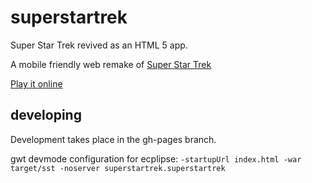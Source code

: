 superstartrek
=============

Super Star Trek revived as an HTML 5 app.

A mobile friendly web remake of [Super Star Trek](https://en.wikipedia.org/wiki/Star_Trek_(1971_video_game)#Super_Star_Trek)

[Play it online](https://ggeorgovassilis.github.io/superstartrek/site/index.html)

## developing

Development takes place in the gh-pages branch.

gwt devmode configuration for ecplipse: `-startupUrl index.html -war target/sst -noserver superstartrek.superstartrek`
